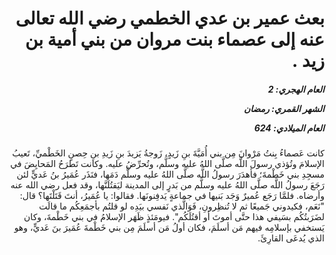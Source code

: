 <h1 dir="rtl">بعث عمير بن عدي الخطمي رضي الله تعالى عنه إلى عصماء بنت مروان من بني أمية بن زيد .</h1>

<h5 dir="rtl">العام الهجري:  2

الشهر القمري: رمضان

العام الميلادي: 624</h5>

<p dir="rtl">كانت عَصماءُ بِنتُ مَرْوانَ مِن بني أُمَيَّةَ بنِ زَيدٍ، زَوجةُ يَزيدَ بنِ زَيدِ بنِ حِصنٍ الخَطْميِّ، تَعيبُ الإسلامَ وتُؤذي رسولَ اللَّه صلَّى اللهُ عليه وسلَّم، وتُحرِّضُ عليه.
وكانت تَطرَحُ المَحايِضَ في مسجِدِ بني خَطْمةَ؛ فأهدَرَ رسولُ اللَّه صلَّى اللهُ عليه وسلَّم دَمَها، فنَذَر عُمَيرُ بنُ عَديٍّ لئن رَجَعَ رسولُ اللَّه صلَّى اللهُ عليه وسلَّم من بَدرٍ إلى المدينة ليَقتُلَنَّها، وقد فعل رضي الله عنه وأرضاه.
فلمَّا رَجَع عُميرٌ وَجَد بَنيها في جماعةٍ يَدفِنونَها. فقالوا: يا عُمَيرُ، أنتَ قَتَلْتَها؟ قال: "نَعَم، فكيدوني جَميعًا ثم لا تُنظِرونِ، فَوَالَّذي نَفسي بيَدِه لو قلتُم بأجمَعِكُم ما قالَت لضَرَبتُكُم بسَيفي هذا حتَّى أموتَ أو أقتُلَكُم". فيومَئذٍ ظَهَر الإسلامُ في بني خَطْمةَ، وكان يَستخفي بإسلامِه فيهم مَن أسلَمَ، فكان أولُ مَن أسلَمَ مِن بني خَطْمةَ عُمَيرَ بنَ عَديٍّ، وهو الذي يُدعَى القارِئَ.</p></br>
